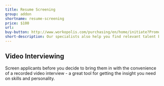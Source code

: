 ```yaml
---
title: Resume Screening
group: addon
shortname: resume-screening
price: $100
url:
buy-button: http://www.workopolis.com/purchasing/en/home/initiate?PromoCode=RAID2&Reset=True
short-description: Our specialists also help you find relevant talent by screening resumes for the best fit and then forwarding you their top five recommendations.
---
```


## Video Interviewing

Screen applicants before you decide to bring them in with the convenience of a recorded video interview - a great tool for getting the insight you need on skills and personality.
